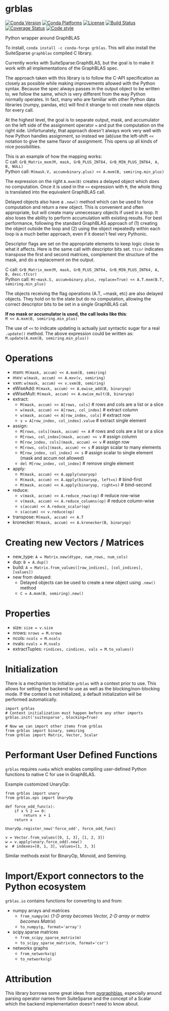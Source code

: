 # grblas

[![Conda Version](https://img.shields.io/conda/vn/conda-forge/grblas.svg)](https://anaconda.org/conda-forge/grblas)
[![Conda Platforms](https://img.shields.io/conda/pn/conda-forge/grblas.svg)](https://anaconda.org/conda-forge/grblas)
[![License](https://img.shields.io/badge/License-Apache%202.0-blue.svg)](https://opensource.org/licenses/Apache-2.0)
[![Build Status](https://travis-ci.org/metagraph-dev/grblas.svg?branch=master)](https://travis-ci.org/metagraph-dev/grblas)
[![Coverage Status](https://coveralls.io/repos/metagraph-dev/grblas/badge.svg?branch=master)](https://coveralls.io/r/metagraph-dev/grblas)
[![Code style](https://img.shields.io/badge/code%20style-black-000000.svg)](https://github.com/psf/black)

Python wrapper around GraphBLAS

To install, `conda install -c conda-forge grblas`. This will also install the SuiteSparse `graphblas` compiled C library.

Currently works with SuiteSparse:GraphBLAS, but the goal is to make it work with all implementations of the GraphBLAS spec.

The approach taken with this library is to follow the C-API specification as closely as possible while making improvements 
allowed with the Python syntax. Because the spec always passes in the output object to be written to, we follow the same, 
which is very different from the way Python normally operates. In fact, many who are familiar with other Python data 
libraries (numpy, pandas, etc) will find it strange to not create new objects for every call.

At the highest level, the goal is to separate output, mask, and accumulator on the left side of the assignment 
operator `=` and put the computation on the right side. Unfortunately, that approach doesn't always work very well
with how Python handles assignment, so instead we (ab)use the left-shift `<<` notation to give the same flavor of
assignment. This opens up all kinds of nice possibilities.

This is an example of how the mapping works:<br>
C call: `GrB_Matrix_mxm(M, mask, GrB_PLUS_INT64, GrB_MIN_PLUS_INT64, A, B, NULL)`<br>
Python call: `M(mask.V, accum=binary.plus) << A.mxm(B, semiring.min_plus)`<br>

The expression on the right `A.mxm(B)` creates a delayed object which does no computation. Once it is used in the 
`<<` expression with `M`, the whole thing is translated into the equivalent GraphBLAS call.

Delayed objects also have a `.new()` method which can be used to force computation and return a new 
object. This is convenient and often appropriate, but will create many unnecessary objects if used in a loop. It
also loses the ability to perform accumulation with existing results. For best performance, following the standard 
GraphBLAS approach of (1) creating the object outside the loop and (2) using the object repeatedly within each loop 
is a much better approach, even if it doesn't feel very Pythonic. 

Descriptor flags are set on the appropriate elements to keep logic close to what it affects. Here is the same call 
with descriptor bits set. `ttcsr` indicates transpose the first and second matrices, complement the structure of the mask,
and do a replacement on the output.

C call: `GrB_Matrix_mxm(M, mask, GrB_PLUS_INT64, GrB_MIN_PLUS_INT64, A, B, desc.ttcsr)`<br>
Python call: `M(~mask.S, accum=binary.plus, replace=True) << A.T.mxm(B.T, semiring.min_plus)`

The objects receiving the flag operations (A.T, ~mask, etc) are also delayed objects. They hold on to the state but 
do no computation, allowing the correct descriptor bits to be set in a single GraphBLAS call.

**If no mask or accumulator is used, the call looks like this**:<br>
`M << A.mxm(B, semiring.min_plus)`

The use of `<<` to indicate updating is actually just syntactic sugar for a real `.update()` method. The above
expression could be written as:<br>
`M.update(A.mxm(B, semiring.min_plus))`

# Operations
 - mxm: `M(mask, accum) << A.mxm(B, semiring)`
 - mxv: `w(mask, accum) << A.mxv(v, semiring)`
 - vxm: `w(mask, accum) << v.vxm(B, semiring)`
 - eWiseAdd: `M(mask, accum) << A.ewise_add(B, binaryop)`
 - eWiseMult: `M(mask, accum) << A.ewise_mult(B, binaryop)`
 - extract: 
   + `M(mask, accum) << A[rows, cols]`  # rows and cols are a list or a slice
   + `w(mask, accum) << A[rows, col_index]`  # extract column
   + `w(mask, accum) << A[row_index, cols]`  # extract row
   + `s = A[row_index, col_index].value`  # extract single element
 - assign:
   + `M[rows, cols](mask, accum) << A`  # rows and cols are a list or a slice
   + `M[rows, col_index](mask, accum) << v`  # assign column
   + `M[row_index, cols](mask, accum) << v`  # assign row
   + `M[rows, cols](mask, accum) << s`  # assign scalar to many elements
   + `M[row_index, col_index] << s`  # assign scalar to single element (mask and accum not allowed)
   + `del M[row_index, col_index]`  # remove single element
 - apply:
   + `M(mask, accum) << A.apply(unaryop)`
   + `M(mask, accum) << A.apply(binaryop, left=s)`  # bind-first
   + `M(mask, accum) << A.apply(binaryop, right=s)`  # bind-second
 - reduce: 
   + `v(mask, accum) << A.reduce_rows(op)`  # reduce row-wise
   + `v(mask, accum) << A.reduce_columns(op)`  # reduce column-wise
   + `s(accum) << A.reduce_scalar(op)`
   + `s(accum) << v.reduce(op)`
 - transpose: `M(mask, accum) << A.T`
 - kronecker: `M(mask, accum) << A.kronecker(B, binaryop)`

# Creating new Vectors / Matrices
 - new_type: `A = Matrix.new(dtype, num_rows, num_cols)`
 - dup: `B = A.dup()`
 - build: `A = Matrix.from_values([row_indices], [col_indices], [values])`
 - new from delayed:
   - Delayed objects can be used to create a new object using `.new()` method
   - `C = A.mxm(B, semiring).new()`

# Properties
 - size: `size = v.size`
 - nrows: `nrows = M.nrows`
 - ncols: `ncols = M.ncols`
 - nvals: `nvals = M.nvals`
 - extractTuples: `rindices, cindices, vals = M.to_values()`

# Initialization
There is a mechanism to initialize `grblas` with a context prior to use. This allows for setting the backend to
use as well as the blocking/non-blocking mode. If the context is not initialized, a default initialization will
be performed automatically. 

```
import grblas
# Context initialization must happen before any other imports
grblas.init('suitesparse', blocking=True)

# Now we can import other items from grblas
from grblas import binary, semiring
from grblas import Matrix, Vector, Scalar
```

# Performant User Defined Functions
`grblas` requires `numba` which enables compiling user-defined Python functions to native C for use in GraphBLAS.

Example customized UnaryOp:
```
from grblas import unary
from grblas.ops import UnaryOp

def force_odd_func(x):
    if x % 2 == 0:
        return x + 1
    return x

UnaryOp.register_new('force_odd', force_odd_func)

v = Vector.from_values([0, 1, 3], [1, 2, 3])
w = v.apply(unary.force_odd).new()
w  # indexes=[0, 1, 3], values=[1, 3, 3]
```

Similar methods exist for BinaryOp, Monoid, and Semiring.

# Import/Export connectors to the Python ecosystem
`grblas.io` contains functions for converting to and from:
- numpy arrays and matrices
  - `from_numpy(m)`  (_1-D array becomes Vector, 2-D array or matrix becomes Matrix_)
  - `to_numpy(g, format='array')`
- scipy.sparse matrices
  - `from_scipy_sparse_matrix(m)`
  - `to_scipy_sparse_matrix(m, format='csr')`
- networkx graphs
  - `from_networkx(g)`
  - `to_networkx(g)`

# Attribution
This library borrows some great ideas from [pygraphblas](https://github.com/michelp/pygraphblas),
especially around parsing operator names from SuiteSparse and the concept of a Scalar which the backend
implementation doesn't need to know about.

